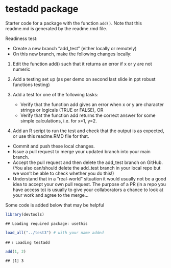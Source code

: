 testadd package
================

Starter code for a package with the function `add()`. Note that this
readme.md is generated by the readme.rmd file.

Readiness test:

-   Create a new branch “add_test” (either locally or remotely)
-   On this new branch, make the following changes locally:

1.  Edit the function add() such that it returns an error if x or y are
    not numeric

2.  Add a testing set up (as per demo on second last slide in ppt robust
    functions testing)

3.  Add a test for one of the following tasks:

    -   Verify that the function add gives an error when x or y are
        character strings or logicals (TRUE or FALSE), OR
    -   Verify that the function add returns the correct answer for some
        simple calculations, i.e. for x=1, y=2.

4.  Add an R script to run the test and check that the output is as
    expected, or use this readme.RMD file for that.

-   Commit and push these local changes.
-   Issue a pull request to merge your updated branch into your main
    branch.
-   Accept the pull request and then delete the add_test branch on
    GitHub. (You also can/should delete the add_test branch in your
    local repo but we won’t be able to check whether you do this!)
-   Understand that in a “real-world” situation it would usually not be
    a good idea to accept your own pull request. The purpose of a PR (in
    a repo you have access to) is usually to give your collaborators a
    chance to look at your work and agree to the merge…

Some code is added below that may be helpful

``` r
library(devtools)
```

    ## Loading required package: usethis

``` r
load_all("../test3") # with your name added
```

    ## ℹ Loading testadd

``` r
add(1, 2)
```

    ## [1] 3
